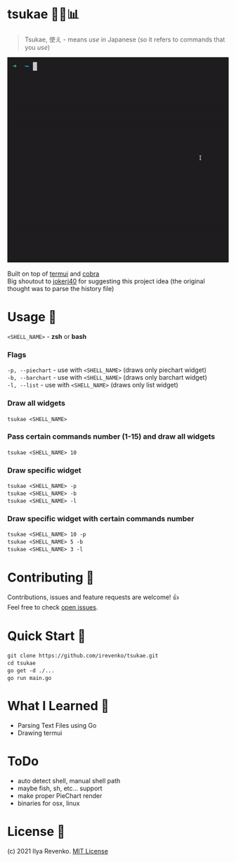 # tsukae 🧑‍💻📊

> Tsukae, 使え - means <i>use</i> in Japanese (so it refers to commands that you <i>use</i>)
<p align="center"><img src="tsukae.gif"></p>

Built on top of <a href="https://github.com/gizak/termui">termui</a> and <a href="https://github.com/spf13/cobra">cobra</a> <br>
Big shoutout to <a href="https://gitlab.com/jokerj40">jokerj40</a> for suggesting this project idea (the original thought was to parse the history file)


# Usage 🔬
```<SHELL_NAME>``` - <b>zsh</b> or <b>bash</b>

### Flags
```-p, --piechart``` - use with ```<SHELL_NAME>``` (draws only piechart widget) <br>
```-b, --barchart``` - use with ```<SHELL_NAME>``` (draws only barchart widget) <br>
```-l, --list``` - use with ```<SHELL_NAME>``` (draws only list widget)

### Draw all widgets
```tsukae <SHELL_NAME>```
 
### Pass certain commands number (1-15) and draw all widgets
```tsukae <SHELL_NAME> 10```

### Draw specific widget
```tsukae <SHELL_NAME> -p ``` <br>
```tsukae <SHELL_NAME> -b```  <br>
```tsukae <SHELL_NAME> -l```

### Draw specific widget with certain commands number
```tsukae <SHELL_NAME> 10 -p ``` <br>
```tsukae <SHELL_NAME> 5 -b``` <br> 
```tsukae <SHELL_NAME> 3 -l``` 

# Contributing 🤝
Contributions, issues and feature requests are welcome! 👍 <br>
Feel free to check [open issues](https://github.com/irevenko/tsukae/issues).

# Quick Start 🚀
```git clone https://github.com/irevenko/tsukae.git``` <br>
```cd tsukae``` <br>
```go get -d ./...``` <br>
```go run main.go``` <br>

# What I Learned 🧠
- Parsing Text Files using Go
- Drawing termui

# ToDo
- auto detect shell, manual shell path
- maybe fish, sh, etc... support
- make proper PieChart render
- binaries for osx, linux

# License 📑 
(c) 2021 Ilya Revenko. [MIT License](https://tldrlegal.com/license/mit-license)
